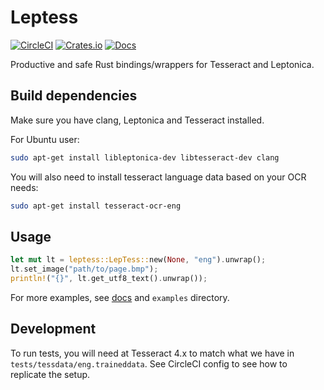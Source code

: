 Leptess
=======

[![CircleCI](https://circleci.com/gh/houqp/leptess.svg?style=svg)](https://circleci.com/gh/houqp/leptess)
[![Crates.io](https://img.shields.io/crates/v/leptess.svg)](https://crates.io/crates/leptess)
[![Docs](https://img.shields.io/badge/rust-docs-blue.svg)](https://docs.rs/leptess)

Productive and safe Rust bindings/wrappers for Tesseract and Leptonica.


Build dependencies
------------------

Make sure you have clang, Leptonica and Tesseract installed.

For Ubuntu user:

```bash
sudo apt-get install libleptonica-dev libtesseract-dev clang
```

You will also need to install tesseract language data based on your OCR needs:

```bash
sudo apt-get install tesseract-ocr-eng
```


Usage
-----

```rust
let mut lt = leptess::LepTess::new(None, "eng").unwrap();
lt.set_image("path/to/page.bmp");
println!("{}", lt.get_utf8_text().unwrap());
```

For more examples, see [docs](https://docs.rs/leptess) and `examples` directory.


Development
-----------

To run tests, you will need at Tesseract 4.x to match what we have in
`tests/tessdata/eng.traineddata`. See CircleCI config to see how to replicate
the setup.
